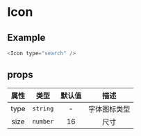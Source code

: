 # Icon

## Example

```javascript
<Icon type="search" />
```

## props

| 属性 |   类型   | 默认值 |     描述     |
| :--: | :------: | :----: | :----------: |
| type | `string` |   -    | 字体图标类型 |
| size | `number` |   16   |     尺寸     |
